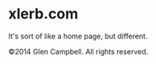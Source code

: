 xlerb.com
=========

It's sort of like a home page, but different.

&copy;2014 Glen Campbell. All rights reserved.

